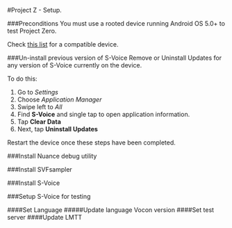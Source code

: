 #Project Z - Setup.

###Preconditions
You must use a rooted device running Android OS 5.0+ to test Project Zero.

Check [this list](#) for a compatible device.

###Un-install previous version of S-Voice
Remove or Uninstall Updates for any version of S-Voice currently on the device.

To do this:

1. Go to *Settings*
2. Choose *Application Manager*
3. Swipe left to *All*
4. Find **S-Voice** and single tap to open application information.
5. Tap **Clear Data**
6. Next, tap **Uninstall Updates**

Restart the device once these steps have been completed.

###Install Nuance debug utility

###Install SVFsampler

###Install S-Voice

###Setup S-Voice for testing

####Set Language
#####Update language Vocon version
####Set test server
####Update LMTT
